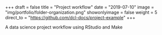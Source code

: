 +++
draft = false
title = "Project workflow"
date = "2019-07-10"
image = "img/portfolio/folder-organization.png"
showonlyimage = false
weight = 5
direct_to = "https://github.com/dcl-docs/project-example"
+++

A data science project workflow using RStudio and Make
